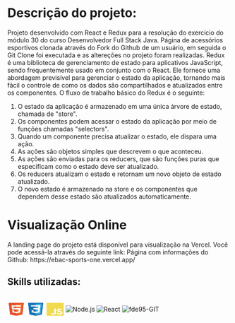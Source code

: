 <h1>Descrição do projeto:</h1>
Projeto desenvolvido com React e Redux para a resolução do exercício do módulo 30 do curso Desenvolvedor Full Stack Java. Página de acessórios esportivos clonada através do Fork do Github de um usuário, em seguida o Git Clone foi executada e as altereções no projeto foram realizadas.
Redux é uma biblioteca de gerenciamento de estado para aplicativos JavaScript, sendo frequentemente usado em conjunto com o React. Ele fornece uma abordagem previsível para gerenciar o estado da aplicação, tornando mais fácil o controle de como os dados são compartilhados e atualizados entre os componentes.
O fluxo de trabalho básico do Redux é o seguinte:


1. O estado da aplicação é armazenado em uma única árvore de estado, chamada de "store".
2. Os componentes podem acessar o estado da aplicação por meio de funções chamadas "selectors".
3. Quando um componente precisa atualizar o estado, ele dispara uma ação.
4. As ações são objetos simples que descrevem o que aconteceu.
5. As ações são enviadas para os reducers, que são funções puras que especificam como o estado deve ser atualizado.
6. Os reducers atualizam o estado e retornam um novo objeto de estado atualizado.
7. O novo estado é armazenado na store e os componentes que dependem desse estado são atualizados automaticamente.

<h1>Visualização Online</h1>
A landing page do projeto está disponível para visualização na Vercel. Você pode acessá-la através do seguinte link:
Página com informações do Github: https://ebac-sports-one.vercel.app/


## Skills utilizadas:
<div style="display: inline_block"><br>
  <img align="center" alt="HTML" height="30" width="40" src="https://raw.githubusercontent.com/devicons/devicon/master/icons/html5/html5-original.svg">
  <img align="center" alt="CSS" height="30" width="40" src="https://raw.githubusercontent.com/devicons/devicon/master/icons/css3/css3-original.svg">
  <img align="center" alt="Js" height="30" width="40" src="https://raw.githubusercontent.com/devicons/devicon/master/icons/javascript/javascript-plain.svg">
  <img align="center" alt="Node.js" height="40" width="50" src="https://uploads-ssl.webflow.com/62038ffc9cd2db4558e3c7b7/624319b5bc3e1131e71293c4_node.svg">
  <img align="center" alt="React" height="35" width="40" src="https://upload.wikimedia.org/wikipedia/commons/thumb/a/a7/React-icon.svg/512px-React-icon.svg.png?20220125121207">
  <img align="center" alt="fde95-GIT" height="30" width="40" src="https://cdn.jsdelivr.net/gh/devicons/devicon/icons/git/git-original.svg">

